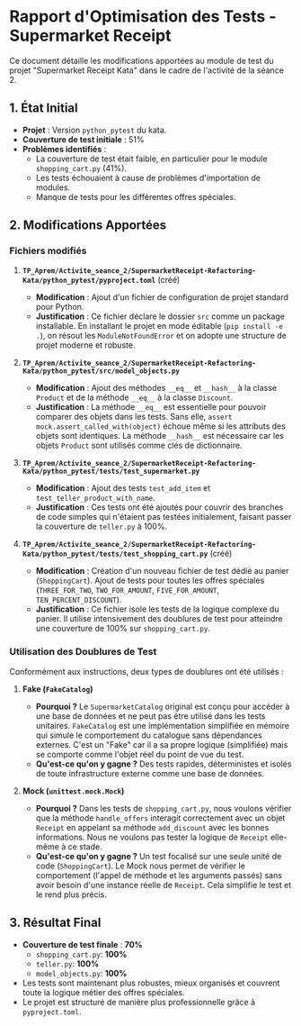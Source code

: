 # Rapport d'Optimisation des Tests - Supermarket Receipt

Ce document détaille les modifications apportées au module de test du projet "Supermarket Receipt Kata" dans le cadre de l'activité de la séance 2.

## 1. État Initial

- **Projet** : Version `python_pytest` du kata.
- **Couverture de test initiale** : 51%
- **Problèmes identifiés** :
    - La couverture de test était faible, en particulier pour le module `shopping_cart.py` (41%).
    - Les tests échouaient à cause de problèmes d'importation de modules.
    - Manque de tests pour les différentes offres spéciales.

## 2. Modifications Apportées

### Fichiers modifiés

1.  **`TP_Aprem/Activite_seance_2/SupermarketReceipt-Refactoring-Kata/python_pytest/pyproject.toml`** (créé)
    - **Modification** : Ajout d'un fichier de configuration de projet standard pour Python.
    - **Justification** : Ce fichier déclare le dossier `src` comme un package installable. En installant le projet en mode éditable (`pip install -e .`), on résout les `ModuleNotFoundError` et on adopte une structure de projet moderne et robuste.

2.  **`TP_Aprem/Activite_seance_2/SupermarketReceipt-Refactoring-Kata/python_pytest/src/model_objects.py`**
    - **Modification** : Ajout des méthodes `__eq__` et `__hash__` à la classe `Product` et de la méthode `__eq__` à la classe `Discount`.
    - **Justification** : La méthode `__eq__` est essentielle pour pouvoir comparer des objets dans les tests. Sans elle, `assert mock.assert_called_with(object)` échoue même si les attributs des objets sont identiques. La méthode `__hash__` est nécessaire car les objets `Product` sont utilisés comme clés de dictionnaire.

3.  **`TP_Aprem/Activite_seance_2/SupermarketReceipt-Refactoring-Kata/python_pytest/tests/test_supermarket.py`**
    - **Modification** : Ajout des tests `test_add_item` et `test_teller_product_with_name`.
    - **Justification** : Ces tests ont été ajoutés pour couvrir des branches de code simples qui n'étaient pas testées initialement, faisant passer la couverture de `teller.py` à 100%.

4.  **`TP_Aprem/Activite_seance_2/SupermarketReceipt-Refactoring-Kata/python_pytest/tests/test_shopping_cart.py`** (créé)
    - **Modification** : Création d'un nouveau fichier de test dédié au panier (`ShoppingCart`). Ajout de tests pour toutes les offres spéciales (`THREE_FOR_TWO`, `TWO_FOR_AMOUNT`, `FIVE_FOR_AMOUNT`, `TEN_PERCENT_DISCOUNT`).
    - **Justification** : Ce fichier isole les tests de la logique complexe du panier. Il utilise intensivement des doublures de test pour atteindre une couverture de 100% sur `shopping_cart.py`.

### Utilisation des Doublures de Test

Conformément aux instructions, deux types de doublures ont été utilisés :

1.  **Fake (`FakeCatalog`)**
    - **Pourquoi ?** Le `SupermarketCatalog` original est conçu pour accéder à une base de données et ne peut pas être utilisé dans les tests unitaires. `FakeCatalog` est une implémentation simplifiée en mémoire qui simule le comportement du catalogue sans dépendances externes. C'est un "Fake" car il a sa propre logique (simplifiée) mais se comporte comme l'objet réel du point de vue du test.
    - **Qu'est-ce qu'on y gagne ?** Des tests rapides, déterministes et isolés de toute infrastructure externe comme une base de données.

2.  **Mock (`unittest.mock.Mock`)**
    - **Pourquoi ?** Dans les tests de `shopping_cart.py`, nous voulons vérifier que la méthode `handle_offers` interagit correctement avec un objet `Receipt` en appelant sa méthode `add_discount` avec les bonnes informations. Nous ne voulons pas tester la logique de `Receipt` elle-même à ce stade.
    - **Qu'est-ce qu'on y gagne ?** Un test focalisé sur une seule unité de code (`ShoppingCart`). Le Mock nous permet de vérifier le comportement (l'appel de méthode et les arguments passés) sans avoir besoin d'une instance réelle de `Receipt`. Cela simplifie le test et le rend plus précis.

## 3. Résultat Final

- **Couverture de test finale** : **70%**
    - `shopping_cart.py`: **100%**
    - `teller.py`: **100%**
    - `model_objects.py`: **100%**
- Les tests sont maintenant plus robustes, mieux organisés et couvrent toute la logique métier des offres spéciales.
- Le projet est structuré de manière plus professionnelle grâce à `pyproject.toml`. 